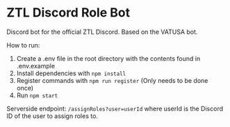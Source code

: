 # ZTL Discord Role Bot

Discord bot for the official ZTL Discord. Based on the VATUSA bot.

How to run:

1. Create a .env file in the root directory with the contents found in .env.example
2. Install dependencies with `npm install`
3. Register commands with `npm run register` (Only needs to be done once)
4. Run `npm start`

Serverside endpoint: `/assignRoles?user=userId` where userId is the Discord ID of the user to assign roles to.
